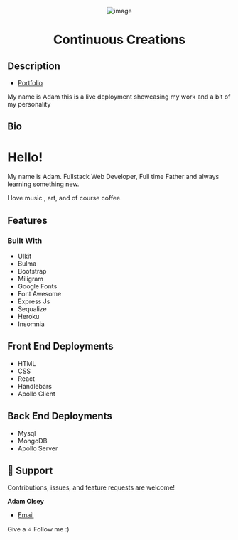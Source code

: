 
<div align="center">
  
![image](https://user-images.githubusercontent.com/81451165/142796650-dcb8fb77-e829-40fc-a2a9-246b8b036db6.png)

</div>


# <h1 align="center">Continuous Creations</h1>

## Description
- [Portfolio ](https://continuouscreations.netlify.app/ "Live View")
<p>My name is Adam this is a live deployment showcasing my work and a bit of my personality</p>

## Bio
<h1>Hello!</h1>

<p>My name is Adam. Fullstack Web Developer, Full time Father and always learning something new.</p>
<p>I love music , art, and of course coffee. </p>

## Features
### Built With

- UIkit
- Bulma
- Bootstrap 
- Miligram 
- Google Fonts
- Font Awesome 
- Express Js 
- Sequalize 
- Heroku
- Insomnia

## Front End Deployments
<p> 

 - HTML
 - CSS
 - React
 - Handlebars
 - Apollo Client

</p> 

## Back End Deployments
<p>
  
- Mysql
- MongoDB
- Apollo Server
  
</p>

## 🤝 Support

Contributions, issues, and feature requests are welcome!

**Adam Olsey**

- [Email](mailto:adamhale88@tuta.io?subject=Hi "Hi!")

Give a ⭐️ Follow  me :) 


